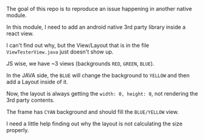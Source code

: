 The goal of this repo is to reproduce an issue happening in another native module.

In this module, I need to add an android native 3rd party library inside a react view.

I can't find out why, but the View/Layout that is in the file `ViewTesterView.java` just doesn't show up.

JS wise, we have ~3 views (backgrounds `RED`, `GREEN`, `BLUE`).

In the JAVA side, the `BLUE` will change the background to `YELLOW` and then add a Layout inside of it.

Now, the layout is always getting the `width: 0, height: 0`, not rendering the 3rd party contents.

The frame has `CYAN` background and should fill the `BLUE/YELLOW` view.

I need a little help finding out why the layout is not calculating the size properly.

